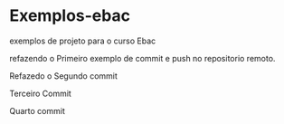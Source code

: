 # Exemplos-ebac
exemplos de projeto para o curso Ebac

refazendo o Primeiro exemplo de commit e push no repositorio remoto.

Refazedo o Segundo commit

Terceiro Commit

Quarto commit

